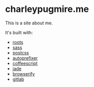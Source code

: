 # charleypugmire.me

This is a site about me.

It's built with:

- [roots](http://roots.cx/)
- [sass](http://sass-lang.com/)
- [postcss](http://postcss.org/)
- [autoprefixer](https://github.com/postcss/autoprefixer)
- [coffeescript](http://coffeescript.org/)
- [jade](http://jade-lang.com/)
- [browserify](http://browserify.org/)
- [gitlab](http://gitlab.com/)
